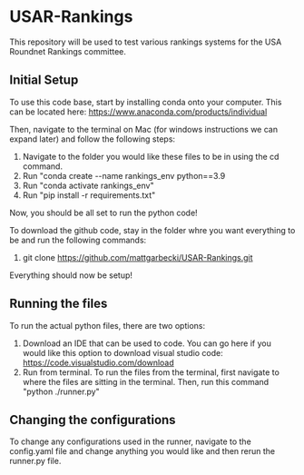 # USAR-Rankings
This repository will be used to test various rankings systems for the USA Roundnet Rankings committee.


## Initial Setup

To use this code base, start by installing conda onto your computer. This can be located here:
https://www.anaconda.com/products/individual

Then, navigate to the terminal on Mac (for windows instructions we can expand later) and follow the following steps:

1. Navigate to the folder you would like these files to be in using the cd command.
2. Run "conda create --name rankings_env python==3.9
3. Run "conda activate rankings_env"
4. Run "pip install -r requirements.txt"

Now, you should be all set to run the python code!

To download the github code, stay in the folder whre you want everything to be and run the following commands:

1. git clone https://github.com/mattgarbecki/USAR-Rankings.git

Everything should now be setup!

## Running the files

To run the actual python files, there are two options:

1. Download an IDE that can be used to code. You can go here if you would like this option to download visual studio code: https://code.visualstudio.com/download
2. Run from terminal. To run the files from the terminal, first navigate to where the files are sitting in the terminal. Then, run this command "python ./runner.py"

## Changing the configurations

To change any configurations used in the runner, navigate to the config.yaml file and change anything you would like and then rerun the runner.py file.
